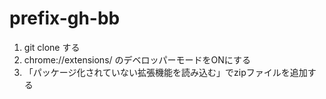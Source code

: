 # prefix-gh-bb

1. git clone する
2. chrome://extensions/ のデベロッパーモードをONにする
3. 「パッケージ化されていない拡張機能を読み込む」でzipファイルを追加する

